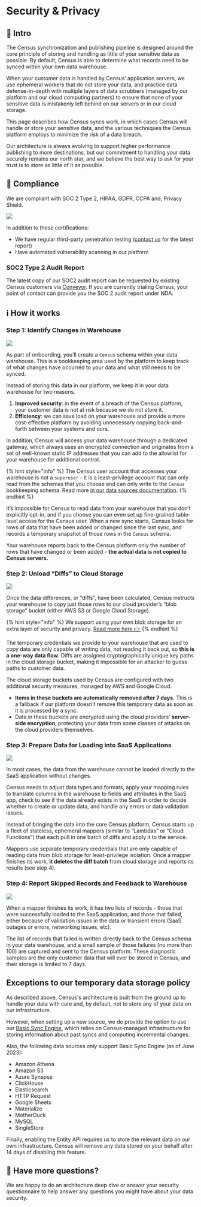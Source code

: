 # Security & Privacy

## 🏣 Intro

The Census synchronization and publishing pipeline is designed around the core principle of storing and handling as little of your sensitive data as possible. By default, Census is able to determine what records need to be synced within your own data warehouse.

When your customer data is handled by Census’ application servers, we use ephemeral workers that do not store your data, and practice data defense-in-depth with multiple layers of data scrubbers (managed by our platform and our cloud computing partners) to ensure that none of your sensitive data is mistakenly left behind on our servers or in our cloud storage.

This page describes how Census syncs work, in which cases Census will handle or store your sensitive data, and the various techniques the Census platform employs to minimize the risk of a data breach.

Our architecture is always evolving to support higher performance publishing to more destinations, but our commitment to handling your data securely remains our north star, and we believe the best way to ask for your trust is to store as little of it as possible.

## 📛 Compliance

We are compliant with SOC 2 Type 2, HIPAA, GDPR, CCPA and, Privacy Shield.

![](<../../.gitbook/assets/CleanShot 2021-10-22 at 11.37.35.png>)

In addition to these certifications:

* We have regular third-party penetration testing ([contact us](mailto:support@getcensus.com) for the latest report)
* Have automated vulnerability scanning in our platform

### SOC2 Type 2 Audit Report

The latest copy of our SOC2 audit report can be requested by existing Census customers via [Conveyor](https://app.conveyor.com/profile/census). If you are currently trialing Census, your point of contact can provide you the SOC 2 audit report under NDA.

## ℹ️ How it works

### Step 1: Identify Changes in Warehouse

![](<../../.gitbook/assets/Census Security Architecture@2x.png>)

As part of onboarding, you’ll create a `Census` schema within your data warehouse. This is a bookkeeping area used by the platform to keep track of what changes have occurred to your data and what still needs to be synced.

Instead of storing this data in our platform, we keep it in your data warehouse for two reasons.

1. **Improved security**: in the event of a breach of the Census platform, your customer data is not at risk because we do not store it.
2. **Efficiency**: we can save load on your warehouse and provide a more cost-effective platform by avoiding unnecessary copying back-and-forth between your systems and ours.

In addition, Census will access your data warehouse through a dedicated gateway, which always uses an encrypted connection and originates from a set of well-known static IP addresses that you can add to the allowlist for your warehouse for additional control.

{% hint style="info" %}
The Census user account that accesses your warehouse is not a `superuser` - it is a least-privilege account that can only read from the schemas that you choose and can only write to the `Census` bookkeeping schema. Read more [in our data sources documentation](../../sources/snowflake.md#required-permissions).
{% endhint %}

It’s impossible for Census to read data from your warehouse that you don’t explicitly opt-in, and if you choose you can even set up fine-grained table-level access for the Census user. When a new sync starts, Census looks for rows of data that have been added or changed since the last sync, and records a temporary snapshot of those rows in the `Census` schema.

Your warehouse reports back to the Census platform only the number of rows that have changed or been added - **the actual data is not copied to Census servers.**

### Step 2: Unload “Diffs” to Cloud Storage

![](../../.gitbook/assets/security\_step\_2.png)

Once the data differences, or “diffs”, have been calculated, Census instructs your warehouse to copy just those rows to our cloud provider’s “blob storage” bucket (either AWS S3 or Google Cloud Storage).

{% hint style="info" %}
We support using your own blob storage for an extra layer of security and privacy. [Read more here 👉](configuring-census-to-use-an-s3-bucket-you-control.md)
{% endhint %}

The temporary credentials we provide to your warehouse that are used to copy data are only capable of writing data, not reading it back out, so **this is a one-way data flow**. Diffs are assigned cryptographically unique key paths in the cloud storage bucket, making it impossible for an attacker to guess paths to customer data.

The cloud storage buckets used by Census are configured with two additional security measures, managed by AWS and Google Cloud.

* **Items in these buckets are automatically removed after 7 days.** This is a fallback if our platform doesn't remove this temporary data as soon as it is processed by a sync.
* Data in these buckets are encrypted using the cloud providers’ **server-side encryption**, protecting your data from some classes of attacks on the cloud providers themselves.

### Step 3: Prepare Data for Loading into SaaS Applications

![](../../.gitbook/assets/security\_step\_3.png)

In most cases, the data from the warehouse cannot be loaded directly to the SaaS application without changes.

Census needs to adjust data types and formats, apply your mapping rules to translate columns in the warehouse to fields and attributes in the SaaS app, check to see if the data already exists in the SaaS in order to decide whether to create or update data, and handle any errors or data validation issues.

Instead of bringing the data into the core Census platform, Census starts up a fleet of stateless, ephemeral mappers (similar to “Lambdas” or “Cloud Functions”) that each pull in one batch of diffs and apply it to the service.

Mappers use separate temporary credentials that are only capable of reading data from blob storage for least-privilege isolation. Once a mapper finishes its work, **it deletes the diff batch** from cloud storage and reports its results (see step 4).

### Step 4: Report Skipped Records and Feedback to Warehouse

![](../../.gitbook/assets/security\_step\_4.png)

When a mapper finishes its work, it has two lists of records - those that were successfully loaded to the SaaS application, and those that failed, either because of validation issues in the data or transient errors (SaaS outages or errors, networking issues, etc).

The list of records that failed is written directly back to the Census schema in your data warehouse, and a small sample of those failures (no more than 100) are captured and sent to the Census platform. These diagnostic samples are the only customer data that will ever be stored in Census, and their storage is limited to 7 days.

## Exceptions to our temporary data storage policy

As described above, Census's architecture is built from the ground up to handle your data with care and, by default, not to store any of your data on our infrastructure.

However, when setting up a new source, we do provide the option to use our [Basic Sync Engine](https://docs.getcensus.com/sources/overview#sync-engines), which relies on Census-managed infrastructure for storing information about past syncs and computing incremental changes.

Also, the following data sources _only_ support Basic Sync Engine (as of June 2023):

* Amazon Athena
* Amazon S3
* Azure Synapse
* ClickHouse
* Elasticsearch
* HTTP Request
* Google Sheets
* Materialize
* MotherDuck
* MySQL
* SingleStore

Finally, enabling the Entity API requires us to store the relevant data on our own infrastructure. Census will remove any data stored on your behalf after 14 days of disabling this feature.

## 🤔 Have more questions?

We are happy to do an architecture deep dive or answer your security questionnaire to help answer any questions you might have about your data security.
